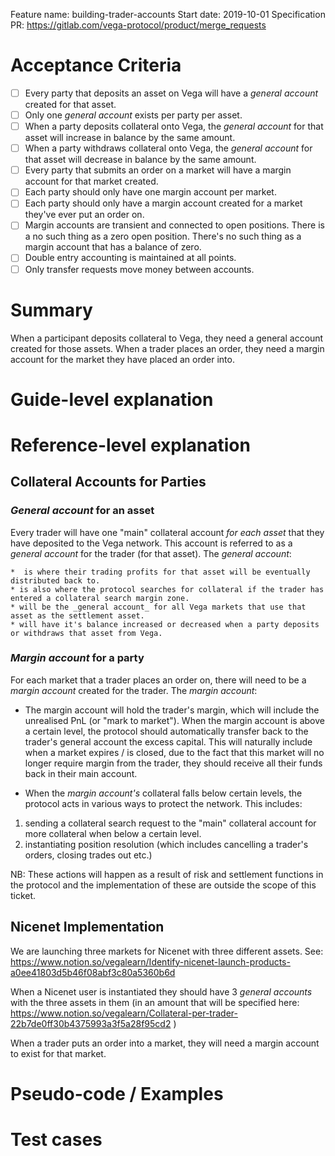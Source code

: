 Feature name: building-trader-accounts
Start date: 2019-10-01
Specification PR: https://gitlab.com/vega-protocol/product/merge_requests

# Acceptance Criteria
* [ ]  Every party that deposits an asset on Vega will have a _general account_ created for that asset.
*  [ ] Only one _general account_ exists per party per asset.
*  [ ] When a party deposits collateral onto Vega, the _general account_ for that asset will increase in balance by the same amount. 
*  [ ] When a party withdraws collateral onto Vega, the _general account_ for that asset will decrease in balance by the same amount. 
* [ ]  Every party that submits an order on a market will have a margin account for that market created.
* [ ]  Each party should only have one margin account per market.
* [ ]  Each party should only have a margin account created for a market they've ever put an order on.
* [ ]  Margin accounts are transient and connected to open positions. There is a no such thing as a zero open position. There's no  such thing as a margin account that has a balance of zero.
* [ ] Double entry accounting is maintained at all points.
* [ ] Only transfer requests move money between accounts.

# Summary
When a participant deposits collateral to Vega, they need a general account created for those assets.  When a trader places an order, they need a margin account for the market they have placed an order into.

# Guide-level explanation


# Reference-level explanation

## Collateral Accounts for Parties

### *General account* for an asset

Every trader will have one "main" collateral account *for each asset* that they have deposited to the Vega network. This account is referred to as a _general account_ for the trader (for that asset).   The _general account_:

    *  is where their trading profits for that asset will be eventually distributed back to. 
    * is also where the protocol searches for collateral if the trader has entered a collateral search margin zone.  
    * will be the _general account_ for all Vega markets that use that asset as the settlement asset.
    * will have it's balance increased or decreased when a party deposits or withdraws that asset from Vega.

### *Margin account* for a party 

For each market that a trader places an order on, there will need to be a _margin account_ created for the trader. The _margin account_:

*  The margin account will hold the trader's margin, which will include the unrealised PnL (or "mark to market").  When the margin account is above a certain level, the protocol should automatically transfer back to the trader's general account the excess capital.  This will naturally include when a market expires / is closed, due to the fact that this market will no longer require margin from the trader, they should receive all their funds back in their main account.

* When the _margin account's_ collateral falls below certain levels, the protocol acts in various ways to protect the network.  This includes: 

1. sending a collateral search request to the "main" collateral account for more collateral when below a certain level.
2. instantiating position resolution (which includes cancelling a trader's orders, closing trades out etc.)

NB: These actions will happen as a result of risk and settlement functions in the protocol and the implementation of these are outside the scope of this ticket.

## Nicenet Implementation

We are launching three markets for Nicenet with three different assets.  See: https://www.notion.so/vegalearn/Identify-nicenet-launch-products-a0ee41803d5b46f08abf3c80a5360b6d

When a Nicenet user is instantiated they should have 3 _general accounts_ with the three assets in them (in an amount that will be specified here: https://www.notion.so/vegalearn/Collateral-per-trader-22b7de0ff30b4375993a3f5a28f95cd2 )

When a trader puts an order into a market, they will need a margin account to exist for that market. 

# Pseudo-code / Examples

# Test cases


